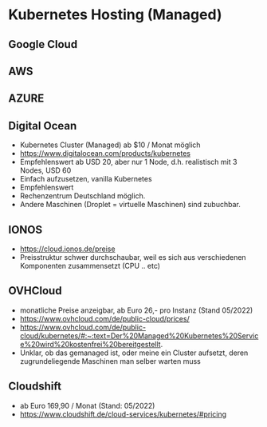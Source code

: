 # Kubernetes Hosting (Managed)  

## Google Cloud 


## AWS 


## AZURE 


## Digital Ocean 

  * Kubernetes Cluster (Managed) ab $10 / Monat möglich 
  * https://www.digitalocean.com/products/kubernetes
  * Empfehlenswert ab USD 20, aber nur 1 Node, d.h. realistisch mit 3 Nodes, USD 60 
  * Einfach aufzusetzen, vanilla Kubernetes 
  * Empfehlenswert 
  * Rechenzentrum Deutschland möglich.
  * Andere Maschinen (Droplet = virtuelle Maschinen) sind zubuchbar.

## IONOS 

  * https://cloud.ionos.de/preise
  * Preisstruktur schwer durchschaubar, weil es sich aus verschiedenen Komponenten zusammensetzt 
    (CPU .. etc) 

## OVHCloud 

  * monatliche Preise anzeigbar, ab Euro 26,- pro Instanz (Stand 05/2022)
  * https://www.ovhcloud.com/de/public-cloud/prices/
  * https://www.ovhcloud.com/de/public-cloud/kubernetes/#:~:text=Der%20Managed%20Kubernetes%20Service%20wird%20kostenfrei%20bereitgestellt.
  * Unklar, ob das gemanaged ist, oder meine ein Cluster aufsetzt, deren zugrundeliegende Maschinen man selber warten muss 

## Cloudshift 

   * ab Euro 169,90 / Monat (Stand: 05/2022) 
   * https://www.cloudshift.de/cloud-services/kubernetes/#pricing

